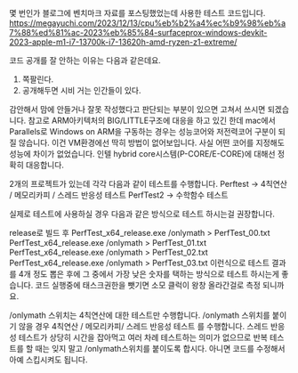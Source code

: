 
몇 번인가 블로그에 벤치마크 자료를 포스팅했었는데 사용한 테스트 코드입니다.
https://megayuchi.com/2023/12/13/cpu%eb%b2%a4%ec%b9%98%eb%a7%88%ed%81%ac-2023%eb%85%84-surfaceprox-windows-devkit-2023-apple-m1-i7-13700k-i7-13620h-amd-ryzen-z1-extreme/

코드 공개를 잘 안하는 이유는 다음과 같은데요.
1. 쪽팔린다.
2. 공개해두면 시비 거는 인간들이 있다.

감안해서 맘에 안들거나 잘못 작성했다고 판단되는 부분이 있으면 고쳐서 쓰시면 되겠습니다.
참고로 ARM아키텍처의 BIG/LITTLE구조에 대응을 하고 있긴 한데 mac에서 Parallels로 Windows on ARM을 구동하는 경우는 성능코어와 저전력코어 구분이 되질 않습니다. 이건 VM환경에선 딱히 방법이 없어보입니다. 사실 어떤 코어를 지정해도 성능에 차이가 없었습니다.
인텔 hybrid core시스템(P-CORE/E-CORE)에 대해선 정확히 대응합니다.

2개의 프로젝트가 있는데 각각 다음과 같이 테스트를 수행합니다.
Perftest -> 4칙연산 / 메모리카피 / 스레드 반응성 테스트
PerfTest2 -> 수학함수 테스트

실제로 테스트에 사용하실 경우 다음과 같은 방식으로 테스트 하시는걸 권장합니다.

release로 빌드 후
PerfTest_x64_release.exe /onlymath > PerfTest_00.txt
PerfTest_x64_release.exe /onlymath > PerfTest_01.txt
PerfTest_x64_release.exe /onlymath > PerfTest_02.txt
PerfTest_x64_release.exe /onlymath > PerfTest_03.txt
이런식으로 테스트 결과를 4개 정도 뽑은 후에 그 중에서 가장 낮은 숫자를 택하는 방식으로 테스트 하시는게 좋습니다. 코드 실행중에 태스크권한을 뺏기면 소모 클럭이 왕창 올라간걸로 측정 되니까요.

/onlymath 스위치는 4칙연산에 대한 테스트만 수행합니다. /onlymath 스위치를 붙이기 않을 경우 4칙연산 / 메모리카피/ 스레드 반응성 테스트 를 수행합니다. 
스레드 반응성 테스트가 상당히 시간을 잡아먹고 여러 차례 테스트하는 의미가 없으므로 반복 테스트를 할 때는 잊지 말고 /onlymath스위치를 붙이도록 합시다. 아니면 코드를 수정해서 아예 스킵시켜도 됩니다.
